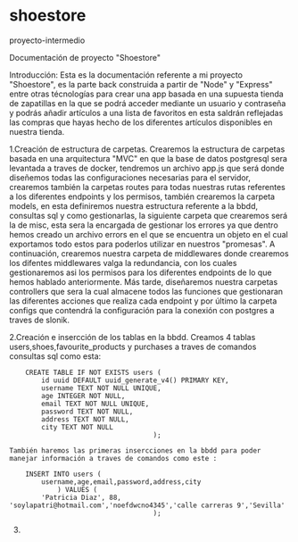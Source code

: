 # shoestore
proyecto-intermedio


Documentación de proyecto "Shoestore"

Introducción:
    Esta es la documentación referente a mi proyecto "Shoestore", es la parte back construida a partir de "Node" y "Express" entre otras técnologías para crear una app basada en una supuesta tienda de zapatillas en la que se podrá acceder mediante un usuario y contraseña y podrás añadir artículos a una lista de favoritos en esta saldrán reflejadas las compras que hayas hecho de los diferentes artículos disponibles en nuestra tienda.

1.Creación de estructura de carpetas.
    Crearemos la estructura de carpetas basada en una arquitectura "MVC" en que la base de datos postgresql sera levantada a traves de docker, tendremos un archivo app.js que será donde diseñemos todas las configuraciones necesarias para el servidor, crearemos también la carpetas routes para todas nuestras rutas referentes a los diferentes endpoints y los permisos, también crearemos la carpeta models, en esta definiremos nuestra estructura referente a la bbdd, consultas sql y como gestionarlas, la siguiente carpeta que crearemos será la de misc, esta sera la encargada de gestionar los errores ya que dentro hemos creado un archivo errors en el que se encuentra un objeto en el cual exportamos todo estos para poderlos utilizar en nuestros "promesas". A continuación, crearemos nuestra carpeta de middlewares donde crearemos los difentes middlewares valga la redundancia, con los cuales gestionaremos asi los permisos para los diferentes endpoints de lo que hemos hablado anteriormente. Más tarde, diseñaremos nuestra carpetas controllers que sera la cual almacene todos las funciones que gestionaran las diferentes acciones que realiza cada endpoint y por último la carpeta configs que contendrá la configuración para la conexión con postgres a traves de slonik.

2.Creación e insercción de los tablas en la bbdd.
    Creamos 4 tablas users,shoes,favourite_products y purchases a traves de comandos consultas sql como esta:

        CREATE TABLE IF NOT EXISTS users (
            id uuid DEFAULT uuid_generate_v4() PRIMARY KEY,
            username TEXT NOT NULL UNIQUE,
            age INTEGER NOT NULL,
            email TEXT NOT NULL UNIQUE,
            password TEXT NOT NULL,
            address TEXT NOT NULL,
            city TEXT NOT NULL
                                        );

    También haremos las primeras insercciones en la bbdd para poder manejar información a traves de comandos como este :

        INSERT INTO users (
            username,age,email,password,address,city
                ) VALUES (
            'Patricia Diaz', 88, 'soylapatri@hotmail.com','noefdwcno4345','calle carreras 9','Sevilla'
                                        );

3.


